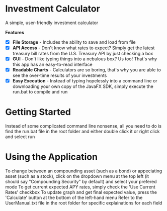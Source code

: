 # Investment Calculator

A simple, user-friendly investment calculator

**Features**
- [x] **File Storage** - Includes the ability to save and load from file
- [x] **API Access** - Don't know what rates to expect? Simply get the latest treasury bill rates from the U.S. Treasury API by just checking a box
- [x] **GUI** - Don't like typing things into a nebulous box? Us too! That's why this app has an easy-to-read interface
- [x] **Readable Charts** - Calculators are so boring, that's why you are able to see the over-time results of your investments
- [x] **Easy Execution** - Instead of typing hopelessly into a command line or downloading your own copy of the JavaFX SDK, simply execute the run.bat to compile and run

# Getting Started

Instead of some complicated command line nonsense, all you need to do is find the run.bat file in the root folder and either double click it or right click and select run

# Using the Application

To change between an compounding asset (such as a bond) or appeciating asset (such as a stock), click on the dropdown menu at the top left (it should say "Compounding Security" by default) and select your prefered mode
To get current expected APY rates, simply check the 'Use Current Rates' checkbox
To update graph and get final expected value, press the 'Calculate' button at the bottom of the left-hand menu
Refer to the UserManual.txt file in the root folder for specific explainations for each field